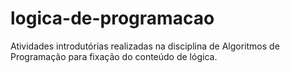 # logica-de-programacao
Atividades introdutórias realizadas na disciplina de Algoritmos de Programação para fixação do conteúdo de lógica.

